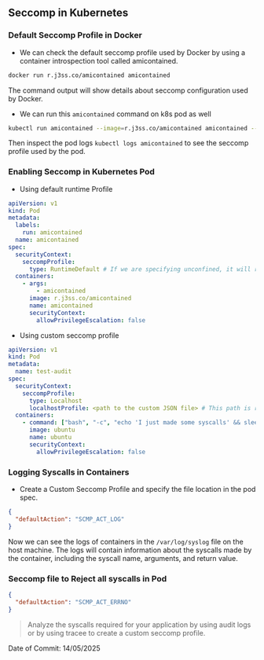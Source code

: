 ## Seccomp in Kubernetes

### Default Seccomp Profile in Docker

- We can check the default seccomp profile used by Docker by using a container introspection tool called amicontained.

```bash
docker run r.j3ss.co/amicontained amicontained
```
The command output will show details about seccomp configuration used by Docker.

- We can run this `amicontained` command on k8s pod as well
```bash
kubectl run amicontained --image=r.j3ss.co/amicontained amicontained -- amicontained
```
Then inspect the pod logs `kubectl logs amicontained` to see the seccomp profile used by the pod.

### Enabling Seccomp in Kubernetes Pod

- Using default runtime Profile
```yaml
apiVersion: v1
kind: Pod
metadata:
  labels:
    run: amicontained
  name: amicontained
spec:
  securityContext:
    seccompProfile:
      type: RuntimeDefault # If we are specifying unconfined, it will run a pod without any seccomp restrictions.
  containers:
    - args:
        - amicontained
      image: r.j3ss.co/amicontained
      name: amicontained
      securityContext:
        allowPrivilegeEscalation: false
```

- Using custom seccomp profile
```yaml
apiVersion: v1
kind: Pod
metadata:
  name: test-audit
spec:
  securityContext:
    seccompProfile:
      type: Localhost
      localhostProfile: <path to the custom JSON file> # This path is relative to the /var/lib/kubelet/seccomp/ directory on the node.
  containers:
    - command: ["bash", "-c", "echo 'I just made some syscalls' && sleep 100"]
      image: ubuntu
      name: ubuntu
      securityContext:
        allowPrivilegeEscalation: false
```

### Logging Syscalls in Containers

- Create a Custom Seccomp Profile and specify the file location in the pod spec.
```json
{
  "defaultAction": "SCMP_ACT_LOG"
}
```
Now we can see the logs of containers in the `/var/log/syslog` file on the host machine. The logs will contain information about the syscalls made by the container, including the syscall name, arguments, and return value.

### Seccomp file to Reject all syscalls in Pod

```json
{
  "defaultAction": "SCMP_ACT_ERRNO"
}
```

> Analyze the syscalls required for your application by using audit logs or by using tracee to create a custom seccomp profile.

Date of Commit: 14/05/2025